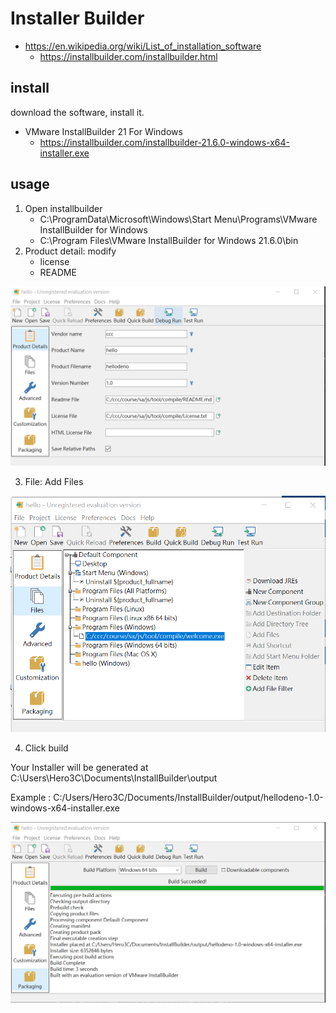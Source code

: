 # Installer Builder

* https://en.wikipedia.org/wiki/List_of_installation_software
    * https://installbuilder.com/installbuilder.html

## install

download the software, install it.

* VMware InstallBuilder 21 For Windows
    * https://installbuilder.com/installbuilder-21.6.0-windows-x64-installer.exe

## usage

1. Open installbuilder
    * C:\ProgramData\Microsoft\Windows\Start Menu\Programs\VMware InstallBuilder for Windows
    * C:\Program Files\VMware InstallBuilder for Windows 21.6.0\bin
2. Product detail: modify
    * license
    * README

![](img/InstallBuilderStep1.png)

3. File: Add Files

![](img/InstallBuilderStep2.png)

4. Click build

Your Installer will be generated at C:\Users\Hero3C\Documents\InstallBuilder\output

Example : C:/Users/Hero3C/Documents/InstallBuilder/output/hellodeno-1.0-windows-x64-installer.exe

![](img/InstallBuilderStep3.png)
